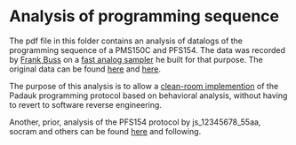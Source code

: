 # Analysis of programming sequence

The pdf file in this folder contains an analysis of datalogs of the programming sequence of a PMS150C and PFS154. The data was recorded by [Frank Buss](http://www.frank-buss.de) on a [fast analog sampler](http://www.eevblog.com/forum/blog/eevblog-1144-padauk-programmer-reverse-engineering/msg2017267/#msg2017267) he built for that purpose. The original data can be found [here](http://www.eevblog.com/forum/blog/eevblog-1144-padauk-programmer-reverse-engineering/msg2096917/#msg2096917 ) and [here](http://www.eevblog.com/forum/blog/eevblog-1144-padauk-programmer-reverse-engineering/msg2113471/#msg2113471
).

The purpose of this analysis is to allow a [clean-room implemention](https://en.wikipedia.org/wiki/Clean_room_design) of the Padauk programming protocol based on behavioral analysis, without having to revert to software reverse engineering. 

Another, prior, analysis of the PFS154 protocol by js_12345678_55aa, socram and others can be found [here](http://www.eevblog.com/forum/blog/eevblog-1144-padauk-programmer-reverse-engineering/msg2047933/#msg2047933) and following.
